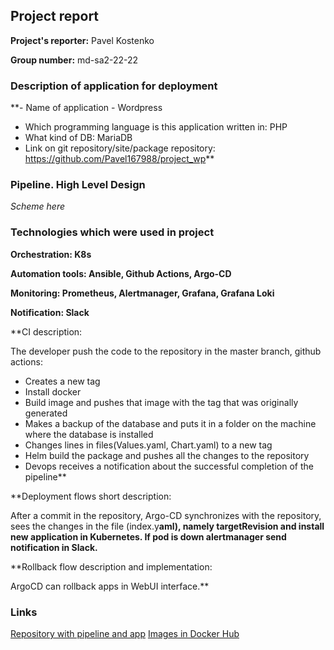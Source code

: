 
## Project report

**Project's reporter:** Pavel Kostenko

**Group number:** md-sa2-22-22

### Description of application for deployment

**- Name of application - Wordpress
- Which programming language is this application written in: PHP
- What kind of DB: MariaDB
- Link on git repository/site/package repository: https://github.com/Pavel167988/project_wp**

### Pipeline. High Level Design

_Scheme here_

### Technologies which were used in project

**Orchestration: K8s**

**Automation tools: Ansible, Github Actions, Argo-CD**

**Monitoring: Prometheus, Alertmanager, Grafana, Grafana Loki**

**Notification: Slack**

**CI description: 

The developer push the code to the repository in the master branch, github actions:
- Creates a new tag
- Install docker
- Build image and pushes that image with the tag that was originally generated
- Makes a backup of the database and puts it in a folder on the machine where the database is installed
- Changes lines in files(Values.yaml, Chart.yaml) to a new tag
- Helm build the package and pushes all the changes to the repository
- Devops receives a notification about the successful completion of the pipeline**

**Deployment flows short description:

After a commit in the repository, Argo-CD synchronizes with the repository, sees the changes in the file (index.y**aml), namely targetRevision and install new application in Kubernetes. If pod is down alertmanager send notification in Slack.**


**Rollback flow description and implementation:

ArgoCD can rollback apps in WebUI interface.** 

### Links

[Repository with pipeline and app](https://github.com/Pavel167988/project_wp)
[Images in Docker Hub](https://hub.docker.com/repository/docker/pavelogs/wordpress/general)
